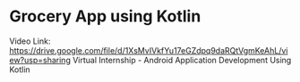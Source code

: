 # Grocery App using Kotlin
Video Link: https://drive.google.com/file/d/1XsMvIVkfYu17eGZdpq9daRQtVgmKeAhL/view?usp=sharing
Virtual Internship - Android Application Development Using Kotlin
